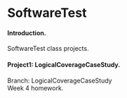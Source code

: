 # SoftwareTest
     
#### Introduction.    
SoftwareTest class projects. 
     
#### Project1: LogicalCoverageCaseStudy.     
Branch: LogicalCoverageCaseStudy     
Week 4 homework.

